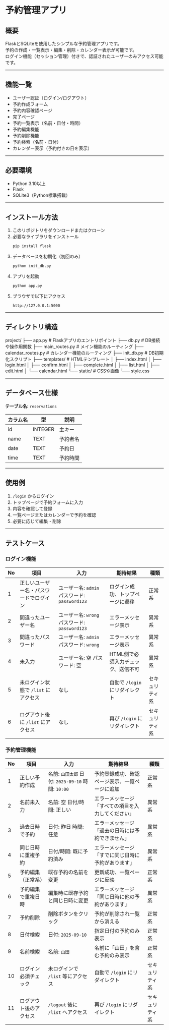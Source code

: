 # 予約管理アプリ

## 概要
FlaskとSQLiteを使用したシンプルな予約管理アプリです。  
予約の作成・一覧表示・編集・削除・カレンダー表示が可能です。  
ログイン機能（セッション管理）付きで、認証されたユーザーのみアクセス可能です。

---

## 機能一覧
- ユーザー認証（ログイン/ログアウト）
- 予約作成フォーム
- 予約内容確認ページ
- 完了ページ
- 予約一覧表示（名前・日付・時間）
- 予約編集機能
- 予約削除機能
- 予約検索（名前・日付）
- カレンダー表示（予約付きの日を表示）

---

## 必要環境
- Python 3.10以上
- Flask
- SQLite3（Python標準搭載）

---

## インストール方法
1. このリポジトリをダウンロードまたはクローン
2. 必要なライブラリをインストール
    ```bash
    pip install flask
    ```
3. データベースを初期化（初回のみ）
    ```bash
    python init_db.py
    ```
4. アプリを起動
    ```bash
    python app.py
    ```
5. ブラウザで以下にアクセス
    ```
    http://127.0.0.1:5000
    ```

---

## ディレクトリ構造
project/
├── app.py # Flaskアプリのエントリポイント
├── db.py # DB接続や操作用関数
├── main_routes.py # メイン機能のルーティング
├── calendar_routes.py # カレンダー機能のルーティング
├── init_db.py # DB初期化スクリプト
├── templates/ # HTMLテンプレート
│ ├── index.html
│ ├── login.html
│ ├── confirm.html
│ ├── complete.html
│ ├── list.html
│ ├── edit.html
│ └── calendar.html
└── static/ # CSSや画像
└── style.css

---

## データベース仕様
**テーブル名:** `reservations`

| カラム名 | 型      | 説明       |
|----------|--------|------------|
| id       | INTEGER | 主キー     |
| name     | TEXT    | 予約者名   |
| date     | TEXT    | 予約日     |
| time     | TEXT    | 予約時間   |

---

## 使用例
1. `/login` からログイン
2. トップページで予約フォームに入力
3. 内容を確認して登録
4. 一覧ページまたはカレンダーで予約を確認
5. 必要に応じて編集・削除

---

## テストケース

### ログイン機能

| No | 項目 | 入力 | 期待結果 | 種類 |
|----|------|------|-----------|------|
| 1 | 正しいユーザー名・パスワードでログイン | ユーザー名: `admin` パスワード: `password123` | ログイン成功、トップページに遷移 | 正常系 |
| 2 | 間違ったユーザー名 | ユーザー名: `wrong` パスワード: `password123` | エラーメッセージ表示 | 異常系 |
| 3 | 間違ったパスワード | ユーザー名: `admin` パスワード: `wrong` | エラーメッセージ表示 | 異常系 |
| 4 | 未入力 | ユーザー名: 空 パスワード: 空 | HTML側で必須入力チェック、送信不可 | 異常系 |
| 5 | 未ログイン状態で `/list` にアクセス | なし | 自動で `/login` にリダイレクト | セキュリティ系 |
| 6 | ログアウト後に `/list` にアクセス | なし | 再び `/login` にリダイレクト | セキュリティ系 |

### 予約管理機能

| No | 項目 | 入力 | 期待結果 | 種類 |
|----|------|------|-----------|------|
| 1 | 正しい予約作成 | 名前: `山田太郎` 日付: `2025-09-10` 時間: `10:00` | 予約登録成功、確認ページ表示、一覧ページに追加 | 正常系 |
| 2 | 名前未入力 | 名前: 空 日付/時間: 正しい | エラーメッセージ「すべての項目を入力してください」 | 異常系 |
| 3 | 過去日時で予約 | 日付: 昨日 時間: 任意 | エラーメッセージ「過去の日時には予約できません」 | 異常系 |
| 4 | 同じ日時に重複予約 | 日付/時間: 既に予約済み | エラーメッセージ「すでに同じ日時に予約があります」 | 異常系 |
| 5 | 予約編集（正常系） | 既存予約の名前を変更 | 更新成功、一覧ページに反映 | 正常系 |
| 6 | 予約編集で重複日時 | 編集時に既存予約と同じ日時に変更 | エラーメッセージ「同じ日時に他の予約があります」 | 異常系 |
| 7 | 予約削除 | 削除ボタンをクリック | 予約が削除され一覧から消える | 正常系 |
| 8 | 日付検索 | 日付: `2025-09-10` | 指定日付の予約のみ表示 | 正常系 |
| 9 | 名前検索 | 名前: `山田` | 名前に「山田」を含む予約のみ表示 | 正常系 |
| 10 | ログイン必須チェック | 未ログインで `/list` 等にアクセス | 自動で `/login` にリダイレクト | セキュリティ系 |
| 11 | ログアウト後のアクセス | `/logout` 後に `/list` へアクセス | 再び `/login` にリダイレクト | セキュリティ系 |
